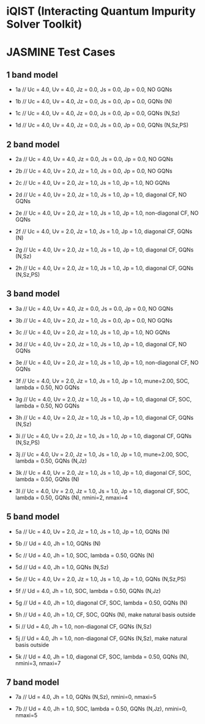 iQIST (Interacting Quantum Impurity Solver Toolkit)
===================================================

JASMINE Test Cases 
==================

1 band model
------------

* 1a // Uc = 4.0, Uv = 4.0, Jz = 0.0, Js = 0.0, Jp = 0.0, NO GQNs 

* 1b // Uc = 4.0, Uv = 4.0, Jz = 0.0, Js = 0.0, Jp = 0.0, GQNs (N) 

* 1c // Uc = 4.0, Uv = 4.0, Jz = 0.0, Js = 0.0, Jp = 0.0, GQNs (N,Sz) 

* 1d // Uc = 4.0, Uv = 4.0, Jz = 0.0, Js = 0.0, Jp = 0.0, GQNs (N,Sz,PS) 

2 band model
------------

* 2a // Uc = 4.0, Uv = 4.0, Jz = 0.0, Js = 0.0, Jp = 0.0, NO GQNs 

* 2b // Uc = 4.0, Uv = 2.0, Jz = 1.0, Js = 0.0, Jp = 0.0, NO GQNs 

* 2c // Uc = 4.0, Uv = 2.0, Jz = 1.0, Js = 1.0, Jp = 1.0, NO GQNs 

* 2d // Uc = 4.0, Uv = 2.0, Jz = 1.0, Js = 1.0, Jp = 1.0, diagonal CF, NO GQNs 

* 2e // Uc = 4.0, Uv = 2.0, Jz = 1.0, Js = 1.0, Jp = 1.0, non-diagonal CF, NO GQNs 

* 2f // Uc = 4.0, Uv = 2.0, Jz = 1.0, Js = 1.0, Jp = 1.0, diagonal CF, GQNs (N) 

* 2g // Uc = 4.0, Uv = 2.0, Jz = 1.0, Js = 1.0, Jp = 1.0, diagonal CF, GQNs (N,Sz) 

* 2h // Uc = 4.0, Uv = 2.0, Jz = 1.0, Js = 1.0, Jp = 1.0, diagonal CF, GQNs (N,Sz,PS) 

3 band model
------------

* 3a // Uc = 4.0, Uv = 4.0, Jz = 0.0, Js = 0.0, Jp = 0.0, NO GQNs 

* 3b // Uc = 4.0, Uv = 2.0, Jz = 1.0, Js = 0.0, Jp = 0.0, NO GQNs 

* 3c // Uc = 4.0, Uv = 2.0, Jz = 1.0, Js = 1.0, Jp = 1.0, NO GQNs 

* 3d // Uc = 4.0, Uv = 2.0, Jz = 1.0, Js = 1.0, Jp = 1.0, diagonal CF, NO GQNs 

* 3e // Uc = 4.0, Uv = 2.0, Jz = 1.0, Js = 1.0, Jp = 1.0, non-diagonal CF, NO GQNs 

* 3f // Uc = 4.0, Uv = 2.0, Jz = 1.0, Js = 1.0, Jp = 1.0, mune=2.00, SOC, lambda = 0.50, NO GQNs 

* 3g // Uc = 4.0, Uv = 2.0, Jz = 1.0, Js = 1.0, Jp = 1.0, diagonal CF, SOC, lambda = 0.50, NO GQNs 

* 3h // Uc = 4.0, Uv = 2.0, Jz = 1.0, Js = 1.0, Jp = 1.0, diagonal CF, GQNs (N,Sz) 

* 3i // Uc = 4.0, Uv = 2.0, Jz = 1.0, Js = 1.0, Jp = 1.0, diagonal CF, GQNs (N,Sz,PS) 

* 3j // Uc = 4.0, Uv = 2.0, Jz = 1.0, Js = 1.0, Jp = 1.0, mune=2.00, SOC, lambda = 0.50, GQNs (N,Jz)
 
* 3k // Uc = 4.0, Uv = 2.0, Jz = 1.0, Js = 1.0, Jp = 1.0, diagonal CF, SOC, lambda = 0.50, GQNs (N) 

* 3l // Uc = 4.0, Uv = 2.0, Jz = 1.0, Js = 1.0, Jp = 1.0, diagonal CF, SOC, lambda = 0.50, GQNs (N), nmini=2, nmaxi=4

5 band model
------------

* 5a // Uc = 4.0, Uv = 2.0, Jz = 1.0, Js = 1.0, Jp = 1.0, GQNs (N) 

* 5b // Ud = 4.0, Jh = 1.0, GQNs (N) 

* 5c // Ud = 4.0, Jh = 1.0, SOC, lambda = 0.50, GQNs (N)

* 5d // Ud = 4.0, Jh = 1.0, GQNs (N,Sz) 

* 5e // Uc = 4.0, Uv = 2.0, Jz = 1.0, Js = 1.0, Jp = 1.0, GQNs (N,Sz,PS)
 
* 5f // Ud = 4.0, Jh = 1.0, SOC, lambda = 0.50, GQNs (N,Jz) 

* 5g // Ud = 4.0, Jh = 1.0, diagonal CF, SOC, lambda = 0.50, GQNs (N) 

* 5h // Ud = 4.0, Jh = 1.0, CF, SOC, GQNs (N), make natural basis outside 

* 5i // Ud = 4.0, Jh = 1.0, non-diagonal CF, GQNs (N,Sz) 

* 5j // Ud = 4.0, Jh = 1.0, non-diagonal CF, GQNs (N,Sz), make natural basis outside 

* 5k // Ud = 4.0, Jh = 1.0, diagonal CF, SOC, lambda = 0.50, GQNs (N), nmini=3, nmaxi=7

7 band model
------------

* 7a // Ud = 4.0, Jh = 1.0, GQNs (N,Sz), nmini=0, nmaxi=5

* 7b // Ud = 4.0, Jh = 1.0, SOC, lambda = 0.50, GQNs (N,Jz), nmini=0, nmaxi=5
